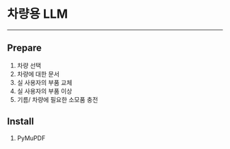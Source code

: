 # 차량용 LLM
------------

## Prepare
1. 차량 선택
2. 차량에 대한 문서
3. 실 사용자의 부품 교체
4. 실 사용자의 부품 이상
5. 기름/ 차량에 필요한 소모품 충전

## Install
1. PyMuPDF